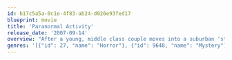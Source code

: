```yaml
---
id: b17c5a5a-0c1e-4f83-ab24-d026e93fed17
blueprint: movie
title: 'Paranormal Activity'
release_date: '2007-09-14'
overview: "After a young, middle class couple moves into a suburban 'starter' tract house, they become increasingly disturbed by a presence that may or may not be somehow demonic but is certainly most active in the middle of the night. Especially when they sleep. Or try to."
genres: '[{"id": 27, "name": "Horror"}, {"id": 9648, "name": "Mystery"}]'
---
```

